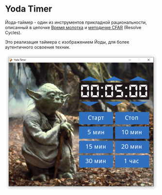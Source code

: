 # Yoda Timer

Йода-таймер - один из инструментов прикладной рациональности, описанный в цепочке 
[Время молотка](https://lesswrong.ru/w/%D0%92%D1%80%D0%B5%D0%BC%D1%8F_%D0%BC%D0%BE%D0%BB%D0%BE%D1%82%D0%BA%D0%BE%D0%B2_%D0%B4%D0%B5%D0%BD%D1%8C_2_%D0%99%D0%BE%D0%B4%D0%B0-%D1%82%D0%B0%D0%B9%D0%BC%D0%B5%D1%80)
и [методичке CFAR](https://rationality.org/files/cfar-handbook.pdf) (Resolve Cycles).

Это реализация таймера с изображением Йоды, для более аутентичного освоения техник.

![ss](/screenshot.png)
